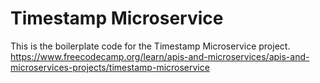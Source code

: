 # Timestamp Microservice

This is the boilerplate code for the Timestamp Microservice project.
https://www.freecodecamp.org/learn/apis-and-microservices/apis-and-microservices-projects/timestamp-microservice
